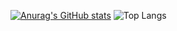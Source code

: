 [![Anurag's GitHub stats](https://github-readme-stats.vercel.app/api?username=gearjp2)](https://github.com/anuraghazra/github-readme-stats)
![Top Langs](https://github-readme-stats.vercel.app/api/top-langs/?username=anuraghazra&layout=compact)
